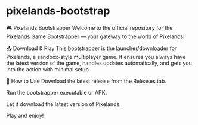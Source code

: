# pixelands-bootstrap

🎮 Pixelands Bootstrapper
Welcome to the official repository for the Pixelands Game Bootstrapper — your gateway to the world of Pixelands!

📥 Download & Play
This bootstrapper is the launcher/downloader for Pixelands, a sandbox-style multiplayer game. It ensures you always have the latest version of the game, handles updates automatically, and gets you into the action with minimal setup.

🚀 How to Use
Download the latest release from the Releases tab.

Run the bootstrapper executable or APK.

Let it download the latest version of Pixelands.

Play and enjoy!
